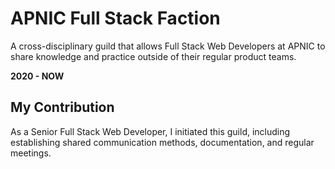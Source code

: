 # APNIC Full Stack Faction

A cross-disciplinary guild that allows Full Stack Web Developers at APNIC to share knowledge and practice outside of their regular product teams.

**2020 - NOW**

## My Contribution

As a Senior Full Stack Web Developer, I initiated this guild, including establishing shared communication methods, documentation, and regular meetings.
